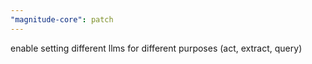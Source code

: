 ```yaml
---
"magnitude-core": patch
---
```


enable setting different llms for different purposes (act, extract, query)

